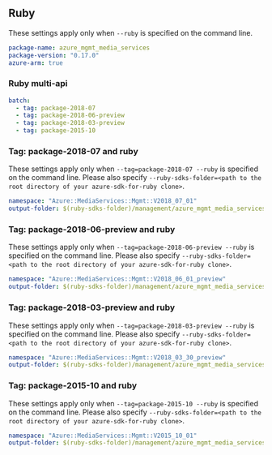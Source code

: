 ## Ruby

These settings apply only when `--ruby` is specified on the command line.

``` yaml
package-name: azure_mgmt_media_services
package-version: "0.17.0"
azure-arm: true
```

### Ruby multi-api

``` yaml $(ruby) && $(multiapi)
batch:
  - tag: package-2018-07
  - tag: package-2018-06-preview
  - tag: package-2018-03-preview
  - tag: package-2015-10
```

### Tag: package-2018-07 and ruby

These settings apply only when `--tag=package-2018-07 --ruby` is specified on the command line.
Please also specify `--ruby-sdks-folder=<path to the root directory of your azure-sdk-for-ruby clone>`.

``` yaml $(tag) == 'package-2018-07' && $(ruby)
namespace: "Azure::MediaServices::Mgmt::V2018_07_01"
output-folder: $(ruby-sdks-folder)/management/azure_mgmt_media_services/lib
```


### Tag: package-2018-06-preview and ruby

These settings apply only when `--tag=package-2018-06-preview --ruby` is specified on the command line.
Please also specify `--ruby-sdks-folder=<path to the root directory of your azure-sdk-for-ruby clone>`.

``` yaml $(tag) == 'package-2018-06-preview' && $(ruby)
namespace: "Azure::MediaServices::Mgmt::V2018_06_01_preview"
output-folder: $(ruby-sdks-folder)/management/azure_mgmt_media_services/lib
```

### Tag: package-2018-03-preview and ruby

These settings apply only when `--tag=package-2018-03-preview --ruby` is specified on the command line.
Please also specify `--ruby-sdks-folder=<path to the root directory of your azure-sdk-for-ruby clone>`.

``` yaml $(tag) == 'package-2018-03-preview' && $(ruby)
namespace: "Azure::MediaServices::Mgmt::V2018_03_30_preview"
output-folder: $(ruby-sdks-folder)/management/azure_mgmt_media_services/lib
```

### Tag: package-2015-10 and ruby

These settings apply only when `--tag=package-2015-10 --ruby` is specified on the command line.
Please also specify `--ruby-sdks-folder=<path to the root directory of your azure-sdk-for-ruby clone>`.

``` yaml $(tag) == 'package-2015-10' && $(ruby)
namespace: "Azure::MediaServices::Mgmt::V2015_10_01"
output-folder: $(ruby-sdks-folder)/management/azure_mgmt_media_services/lib
```
